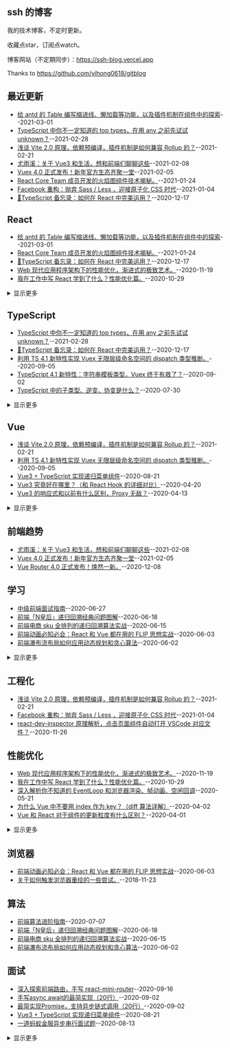 ## ssh 的博客
我的技术博客，不定时更新。

收藏点star，订阅点watch。

博客网站（不定期同步）：https://ssh-blog.vercel.app

Thanks to https://github.com/yihong0618/gitblog
## 最近更新
- [给 antd 的 Table 编写缩进线、懒加载等功能，以及插件机制在组件中的探索](https://github.com/sl1673495/blogs/issues/77)--2021-03-01
- [TypeScript 中你不一定知道的 top types，在用 any 之前先试试 unknown？](https://github.com/sl1673495/blogs/issues/76)--2021-02-28
- [浅谈 Vite 2.0 原理，依赖预编译，插件机制是如何兼容 Rollup 的？](https://github.com/sl1673495/blogs/issues/75)--2021-02-21
- [尤雨溪：关于 Vue3 和生活，想和前端们聊聊这些](https://github.com/sl1673495/blogs/issues/74)--2021-02-08
- [Vuex 4.0 正式发布！新年官方生态齐聚一堂](https://github.com/sl1673495/blogs/issues/73)--2021-02-05
- [React Core Team 成员开发的火焰图组件技术揭秘。](https://github.com/sl1673495/blogs/issues/72)--2021-01-24
- [Facebook 重构：抛弃 Sass / Less ，迎接原子化 CSS 时代](https://github.com/sl1673495/blogs/issues/69)--2021-01-04
- [🔖TypeScript 备忘录：如何在 React 中完美运用？](https://github.com/sl1673495/blogs/issues/68)--2020-12-17
## React
- [给 antd 的 Table 编写缩进线、懒加载等功能，以及插件机制在组件中的探索](https://github.com/sl1673495/blogs/issues/77)--2021-03-01
- [React Core Team 成员开发的火焰图组件技术揭秘。](https://github.com/sl1673495/blogs/issues/72)--2021-01-24
- [🔖TypeScript 备忘录：如何在 React 中完美运用？](https://github.com/sl1673495/blogs/issues/68)--2020-12-17
- [Web 现代应用程序架构下的性能优化，渐进式的极致艺术。](https://github.com/sl1673495/blogs/issues/65)--2020-11-19
- [我在工作中写 React 学到了什么？性能优化篇。](https://github.com/sl1673495/blogs/issues/63)--2020-10-29
<details><summary>显示更多</summary>

- [我在工作中写 React 学到了什么？](https://github.com/sl1673495/blogs/issues/62)--2020-10-20
- [深入探索前端路由，手写 react-mini-router](https://github.com/sl1673495/blogs/issues/61)--2020-09-16
- [Vue3 究竟好在哪里？（和 React Hook 的详细对比）](https://github.com/sl1673495/blogs/issues/46)--2020-04-20
- [Vue 和 React 对于组件的更新粒度有什么区别？](https://github.com/sl1673495/blogs/issues/38)--2020-04-01
- [React Hook + TypeScript 深入浅出实现一个购物车（陷阱、性能优化、自定义hook）](https://github.com/sl1673495/blogs/issues/36)--2020-03-19
- [在React中引入Vue3的reactivity分包来实现最强大的状态管理。](https://github.com/sl1673495/blogs/issues/33)--2020-01-30
- [React-Redux 100行代码简易版探究原理](https://github.com/sl1673495/blogs/issues/29)--2020-01-14
- [Koa的洋葱中间件，Redux的中间件，Axios的拦截器让你迷惑吗？实现一个精简版的就彻底搞懂了。](https://github.com/sl1673495/blogs/issues/27)--2020-01-07
- [React Hook + TypeScript 手把手带你打造use-watch自定义Hook，实现Vue中的watch功能。](https://github.com/sl1673495/blogs/issues/22)--2019-12-12
- [React + TypeScript + Hook 带你手把手打造类型安全的应用。](https://github.com/sl1673495/blogs/issues/21)--2019-11-27
- [使用React Hooks + 自定义Hook封装一步一步打造一个完善的小型应用。](https://github.com/sl1673495/blogs/issues/16)--2019-08-30
- [react-component源码学习（2） rc-steps](https://github.com/sl1673495/blogs/issues/6)--2018-10-10
- [react-component源码学习（1） rc-form](https://github.com/sl1673495/blogs/issues/5)--2018-10-05
</details>

## TypeScript
- [TypeScript 中你不一定知道的 top types，在用 any 之前先试试 unknown？](https://github.com/sl1673495/blogs/issues/76)--2021-02-28
- [🔖TypeScript 备忘录：如何在 React 中完美运用？](https://github.com/sl1673495/blogs/issues/68)--2020-12-17
- [利用 TS 4.1 新特性实现 Vuex 无限层级命名空间的 dispatch 类型推断。](https://github.com/sl1673495/blogs/issues/60)--2020-09-05
- [TypeScript 4.1 新特性：字符串模板类型，Vuex 终于有救了？](https://github.com/sl1673495/blogs/issues/57)--2020-09-02
- [TypeScript 中的子类型、逆变、协变是什么？](https://github.com/sl1673495/blogs/issues/54)--2020-07-30
<details><summary>显示更多</summary>

- [Vue3 TypeScript 之 Ref 类型从零实现](https://github.com/sl1673495/blogs/issues/45)--2020-04-13
- [React Hook + TypeScript 深入浅出实现一个购物车（陷阱、性能优化、自定义hook）](https://github.com/sl1673495/blogs/issues/36)--2020-03-19
- [TypeScript 参数简化实战（进阶知识点conditional types）](https://github.com/sl1673495/blogs/issues/34)--2020-02-05
- [TypeScript从零实现基于Proxy的响应式库 基于函数劫持实现Map和Set的响应式](https://github.com/sl1673495/blogs/issues/31)--2020-01-19
- [TypeScript从零实现基于Proxy的响应式库 普通数据类型](https://github.com/sl1673495/blogs/issues/30)--2020-01-17
- [React-Redux 100行代码简易版探究原理](https://github.com/sl1673495/blogs/issues/29)--2020-01-14
- [TypeScript进阶实现智能类型推导的简化版Vuex](https://github.com/sl1673495/blogs/issues/28)--2020-01-14
- [Vue3 + TypeScript  + 新型状态管理模式，手把手带你实现小型应用。](https://github.com/sl1673495/blogs/issues/24)--2019-12-31
- [React Hook + TypeScript 手把手带你打造use-watch自定义Hook，实现Vue中的watch功能。](https://github.com/sl1673495/blogs/issues/22)--2019-12-12
- [React + TypeScript + Hook 带你手把手打造类型安全的应用。](https://github.com/sl1673495/blogs/issues/21)--2019-11-27
</details>

## Vue
- [浅谈 Vite 2.0 原理，依赖预编译，插件机制是如何兼容 Rollup 的？](https://github.com/sl1673495/blogs/issues/75)--2021-02-21
- [利用 TS 4.1 新特性实现 Vuex 无限层级命名空间的 dispatch 类型推断。](https://github.com/sl1673495/blogs/issues/60)--2020-09-05
- [Vue3 + TypeScript 实现递归菜单组件](https://github.com/sl1673495/blogs/issues/56)--2020-08-21
- [Vue3 究竟好在哪里？（和 React Hook 的详细对比）](https://github.com/sl1673495/blogs/issues/46)--2020-04-20
- [Vue3 的响应式和以前有什么区别，Proxy 无敌？](https://github.com/sl1673495/blogs/issues/44)--2020-04-13
<details><summary>显示更多</summary>

- [Vue 的计算属性真的会缓存吗？（原理揭秘）](https://github.com/sl1673495/blogs/issues/43)--2020-04-10
- [驳《前端常见的Vue面试题目汇总》](https://github.com/sl1673495/blogs/issues/42)--2020-04-09
- [Vue 进阶必学之高阶组件实战](https://github.com/sl1673495/blogs/issues/41)--2020-04-06
- [Vue 的生命周期之间到底做了什么事清？（源码详解）](https://github.com/sl1673495/blogs/issues/40)--2020-04-04
- [为什么 Vue 中不要用 index 作为 key？（diff 算法详解）](https://github.com/sl1673495/blogs/issues/39)--2020-04-02
- [Vue 和 React 对于组件的更新粒度有什么区别？](https://github.com/sl1673495/blogs/issues/38)--2020-04-01
- [在React中引入Vue3的reactivity分包来实现最强大的状态管理。](https://github.com/sl1673495/blogs/issues/33)--2020-01-30
- [深度解析：Vue3如何巧妙的实现强大的computed](https://github.com/sl1673495/blogs/issues/32)--2020-01-28
- [TypeScript从零实现基于Proxy的响应式库 基于函数劫持实现Map和Set的响应式](https://github.com/sl1673495/blogs/issues/31)--2020-01-19
- [TypeScript从零实现基于Proxy的响应式库 普通数据类型](https://github.com/sl1673495/blogs/issues/30)--2020-01-17
- [TypeScript进阶实现智能类型推导的简化版Vuex](https://github.com/sl1673495/blogs/issues/28)--2020-01-14
- [Koa的洋葱中间件，Redux的中间件，Axios的拦截器让你迷惑吗？实现一个精简版的就彻底搞懂了。](https://github.com/sl1673495/blogs/issues/27)--2020-01-07
- [Vue3中不止composition-api，其他的提案(RFC)也很精彩。](https://github.com/sl1673495/blogs/issues/26)--2020-01-06
- [Vue中的组件从初始化到挂载经历了什么](https://github.com/sl1673495/blogs/issues/25)--2020-01-04
- [Vue3 + TypeScript  + 新型状态管理模式，手把手带你实现小型应用。](https://github.com/sl1673495/blogs/issues/24)--2019-12-31
- [通过实现一个最精简的响应式系统来学习Vue的data、computed、watch。](https://github.com/sl1673495/blogs/issues/20)--2019-11-04
- [Vue项目的热更新怎么辣么好用啊？原来200行代码就搞定（深度解析）](https://github.com/sl1673495/blogs/issues/19)--2019-10-24
- [用jsx封装Vue中的复杂组件（网易云音乐实战项目需求）](https://github.com/sl1673495/blogs/issues/14)--2019-07-31
- [Vue源码学习 nextTick](https://github.com/sl1673495/blogs/issues/11)--2018-11-23
- [cube-ui源码学习 swipe组件](https://github.com/sl1673495/blogs/issues/10)--2018-11-16
- [Vue源码学习 观察属性watch](https://github.com/sl1673495/blogs/issues/9)--2018-11-09
- [Vue源码学习 计算属性computed](https://github.com/sl1673495/blogs/issues/8)--2018-10-17
- [Vue源码学习 响应式数据](https://github.com/sl1673495/blogs/issues/7)--2018-10-16
</details>

## 前端趋势
- [尤雨溪：关于 Vue3 和生活，想和前端们聊聊这些](https://github.com/sl1673495/blogs/issues/74)--2021-02-08
- [Vuex 4.0 正式发布！新年官方生态齐聚一堂](https://github.com/sl1673495/blogs/issues/73)--2021-02-05
- [Vue Router 4.0 正式发布！焕然一新。](https://github.com/sl1673495/blogs/issues/67)--2020-12-08
## 学习
- [中级前端面试指南](https://github.com/sl1673495/blogs/issues/52)--2020-06-27
- [前端「N皇后」递归回溯经典问题图解](https://github.com/sl1673495/blogs/issues/51)--2020-06-18
- [前端电商 sku 全排列的递归回溯算法实战](https://github.com/sl1673495/blogs/issues/50)--2020-06-15
- [前端动画必知必会：React 和 Vue 都在用的 FLIP 思想实战](https://github.com/sl1673495/blogs/issues/49)--2020-06-03
- [前端瀑布流布局如何应用动态规划和贪心算法](https://github.com/sl1673495/blogs/issues/48)--2020-06-02
<details><summary>显示更多</summary>

- [深入解析你不知道的 EventLoop 和浏览器渲染、帧动画、空闲回调](https://github.com/sl1673495/blogs/issues/47)--2020-05-21
- [Vue3 究竟好在哪里？（和 React Hook 的详细对比）](https://github.com/sl1673495/blogs/issues/46)--2020-04-20
- [Vue3 TypeScript 之 Ref 类型从零实现](https://github.com/sl1673495/blogs/issues/45)--2020-04-13
- [Vue3 的响应式和以前有什么区别，Proxy 无敌？](https://github.com/sl1673495/blogs/issues/44)--2020-04-13
- [Vue 进阶必学之高阶组件实战](https://github.com/sl1673495/blogs/issues/41)--2020-04-06
- [Vue 的生命周期之间到底做了什么事清？（源码详解）](https://github.com/sl1673495/blogs/issues/40)--2020-04-04
- [为什么 Vue 中不要用 index 作为 key？（diff 算法详解）](https://github.com/sl1673495/blogs/issues/39)--2020-04-02
- [Vue 和 React 对于组件的更新粒度有什么区别？](https://github.com/sl1673495/blogs/issues/38)--2020-04-01
- [前端高级进阶指南](https://github.com/sl1673495/blogs/issues/37)--2020-03-26
- [记录一些以后可能会用到的开源库](https://github.com/sl1673495/blogs/issues/23)--2019-12-25
- [中文技术文章阅读](https://github.com/sl1673495/blogs/issues/18)--2019-10-11
- [英文技术文章阅读。](https://github.com/sl1673495/blogs/issues/15)--2019-08-12
</details>

## 工程化
- [浅谈 Vite 2.0 原理，依赖预编译，插件机制是如何兼容 Rollup 的？](https://github.com/sl1673495/blogs/issues/75)--2021-02-21
- [Facebook 重构：抛弃 Sass / Less ，迎接原子化 CSS 时代](https://github.com/sl1673495/blogs/issues/69)--2021-01-04
- [react-dev-inspector 原理解析，点击页面组件自动打开 VSCode 对应文件？](https://github.com/sl1673495/blogs/issues/66)--2020-11-26
## 性能优化
- [Web 现代应用程序架构下的性能优化，渐进式的极致艺术。](https://github.com/sl1673495/blogs/issues/65)--2020-11-19
- [我在工作中写 React 学到了什么？性能优化篇。](https://github.com/sl1673495/blogs/issues/63)--2020-10-29
- [深入解析你不知道的 EventLoop 和浏览器渲染、帧动画、空闲回调](https://github.com/sl1673495/blogs/issues/47)--2020-05-21
- [为什么 Vue 中不要用 index 作为 key？（diff 算法详解）](https://github.com/sl1673495/blogs/issues/39)--2020-04-02
- [Vue 和 React 对于组件的更新粒度有什么区别？](https://github.com/sl1673495/blogs/issues/38)--2020-04-01
<details><summary>显示更多</summary>

- [React Hook + TypeScript 深入浅出实现一个购物车（陷阱、性能优化、自定义hook）](https://github.com/sl1673495/blogs/issues/36)--2020-03-19
- [babel7的配置与优化。](https://github.com/sl1673495/blogs/issues/13)--2019-03-15
- [关于如何触发浏览器重绘的一些尝试。](https://github.com/sl1673495/blogs/issues/12)--2018-11-23
</details>

## 浏览器
- [前端动画必知必会：React 和 Vue 都在用的 FLIP 思想实战](https://github.com/sl1673495/blogs/issues/49)--2020-06-03
- [关于如何触发浏览器重绘的一些尝试。](https://github.com/sl1673495/blogs/issues/12)--2018-11-23
## 算法
- [前端算法进阶指南](https://github.com/sl1673495/blogs/issues/53)--2020-07-07
- [前端「N皇后」递归回溯经典问题图解](https://github.com/sl1673495/blogs/issues/51)--2020-06-18
- [前端电商 sku 全排列的递归回溯算法实战](https://github.com/sl1673495/blogs/issues/50)--2020-06-15
- [前端瀑布流布局如何应用动态规划和贪心算法](https://github.com/sl1673495/blogs/issues/48)--2020-06-02
## 面试
- [深入探索前端路由，手写 react-mini-router](https://github.com/sl1673495/blogs/issues/61)--2020-09-16
- [手写async await的最简实现（20行）](https://github.com/sl1673495/blogs/issues/59)--2020-09-02
- [最简实现Promise，支持异步链式调用（20行）](https://github.com/sl1673495/blogs/issues/58)--2020-09-02
- [Vue3 + TypeScript 实现递归菜单组件](https://github.com/sl1673495/blogs/issues/56)--2020-08-21
- [一道蚂蚁金服异步串行面试题](https://github.com/sl1673495/blogs/issues/55)--2020-08-13
<details><summary>显示更多</summary>

- [Vue3 的响应式和以前有什么区别，Proxy 无敌？](https://github.com/sl1673495/blogs/issues/44)--2020-04-13
- [Vue 的生命周期之间到底做了什么事清？（源码详解）](https://github.com/sl1673495/blogs/issues/40)--2020-04-04
- [为什么 Vue 中不要用 index 作为 key？（diff 算法详解）](https://github.com/sl1673495/blogs/issues/39)--2020-04-02
- [Vue 和 React 对于组件的更新粒度有什么区别？](https://github.com/sl1673495/blogs/issues/38)--2020-04-01
- [React-Redux 100行代码简易版探究原理](https://github.com/sl1673495/blogs/issues/29)--2020-01-14
- [Koa的洋葱中间件，Redux的中间件，Axios的拦截器让你迷惑吗？实现一个精简版的就彻底搞懂了。](https://github.com/sl1673495/blogs/issues/27)--2020-01-07
- [通过实现一个最精简的响应式系统来学习Vue的data、computed、watch。](https://github.com/sl1673495/blogs/issues/20)--2019-11-04
</details>

